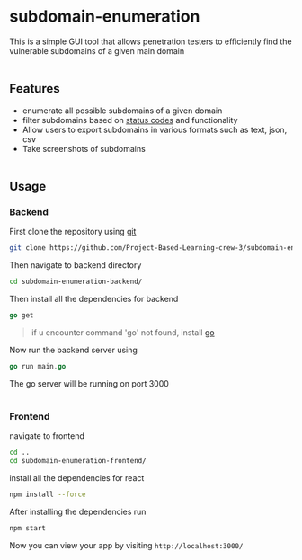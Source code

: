 # subdomain-enumeration
This is a simple GUI tool that allows penetration testers to efficiently find the vulnerable subdomains of a given main domain
<br></br>
## Features
- enumerate all possible subdomains of a given domain 
- filter subdomains based on [status codes](https://developer.mozilla.org/en-US/docs/Web/HTTP/Status) and functionality
- Allow users to export subdomains in various formats such as text, json, csv 
- Take screenshots of subdomains
<br></br>
## Usage

### Backend 
  First clone the repository using [git](https://git-scm.com/)
```sh
git clone https://github.com/Project-Based-Learning-crew-3/subdomain-enumeration.git
```
Then navigate to backend directory
```sh
cd subdomain-enumeration-backend/
```

Then install all the dependencies for backend
```go
go get
```

> if u encounter command 'go' not found, install [go](https://go.dev/dl/) 

Now run the backend server using 
```go
go run main.go
```
The go server will be running on port 3000
<br></br>
### Frontend
navigate to frontend
```sh
cd ..
cd subdomain-enumeration-frontend/
```
install all the dependencies for react
```sh
npm install --force
```
After installing the dependencies run
```sh
npm start
```
Now you can view your app by visiting `http://localhost:3000/`


